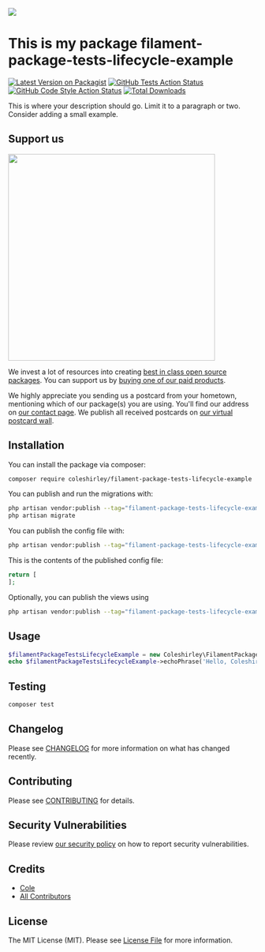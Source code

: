 
[<img src="https://github-ads.s3.eu-central-1.amazonaws.com/support-ukraine.svg?t=1" />](https://supportukrainenow.org)

# This is my package filament-package-tests-lifecycle-example

[![Latest Version on Packagist](https://img.shields.io/packagist/v/coleshirley/filament-package-tests-lifecycle-example.svg?style=flat-square)](https://packagist.org/packages/coleshirley/filament-package-tests-lifecycle-example)
[![GitHub Tests Action Status](https://img.shields.io/github/workflow/status/coleshirley/filament-package-tests-lifecycle-example/run-tests?label=tests)](https://github.com/coleshirley/filament-package-tests-lifecycle-example/actions?query=workflow%3Arun-tests+branch%3Amain)
[![GitHub Code Style Action Status](https://img.shields.io/github/workflow/status/coleshirley/filament-package-tests-lifecycle-example/Fix%20PHP%20code%20style%20issues?label=code%20style)](https://github.com/coleshirley/filament-package-tests-lifecycle-example/actions?query=workflow%3A"Fix+PHP+code+style+issues"+branch%3Amain)
[![Total Downloads](https://img.shields.io/packagist/dt/coleshirley/filament-package-tests-lifecycle-example.svg?style=flat-square)](https://packagist.org/packages/coleshirley/filament-package-tests-lifecycle-example)

This is where your description should go. Limit it to a paragraph or two. Consider adding a small example.

## Support us

[<img src="https://github-ads.s3.eu-central-1.amazonaws.com/filament-package-tests-lifecycle-example.jpg?t=1" width="419px" />](https://spatie.be/github-ad-click/filament-package-tests-lifecycle-example)

We invest a lot of resources into creating [best in class open source packages](https://spatie.be/open-source). You can support us by [buying one of our paid products](https://spatie.be/open-source/support-us).

We highly appreciate you sending us a postcard from your hometown, mentioning which of our package(s) you are using. You'll find our address on [our contact page](https://spatie.be/about-us). We publish all received postcards on [our virtual postcard wall](https://spatie.be/open-source/postcards).

## Installation

You can install the package via composer:

```bash
composer require coleshirley/filament-package-tests-lifecycle-example
```

You can publish and run the migrations with:

```bash
php artisan vendor:publish --tag="filament-package-tests-lifecycle-example-migrations"
php artisan migrate
```

You can publish the config file with:

```bash
php artisan vendor:publish --tag="filament-package-tests-lifecycle-example-config"
```

This is the contents of the published config file:

```php
return [
];
```

Optionally, you can publish the views using

```bash
php artisan vendor:publish --tag="filament-package-tests-lifecycle-example-views"
```

## Usage

```php
$filamentPackageTestsLifecycleExample = new Coleshirley\FilamentPackageTestsLifecycleExample();
echo $filamentPackageTestsLifecycleExample->echoPhrase('Hello, Coleshirley!');
```

## Testing

```bash
composer test
```

## Changelog

Please see [CHANGELOG](CHANGELOG.md) for more information on what has changed recently.

## Contributing

Please see [CONTRIBUTING](https://github.com/coleshirley/.github/blob/main/CONTRIBUTING.md) for details.

## Security Vulnerabilities

Please review [our security policy](../../security/policy) on how to report security vulnerabilities.

## Credits

- [Cole](https://github.com/coleshirley)
- [All Contributors](../../contributors)

## License

The MIT License (MIT). Please see [License File](LICENSE.md) for more information.
